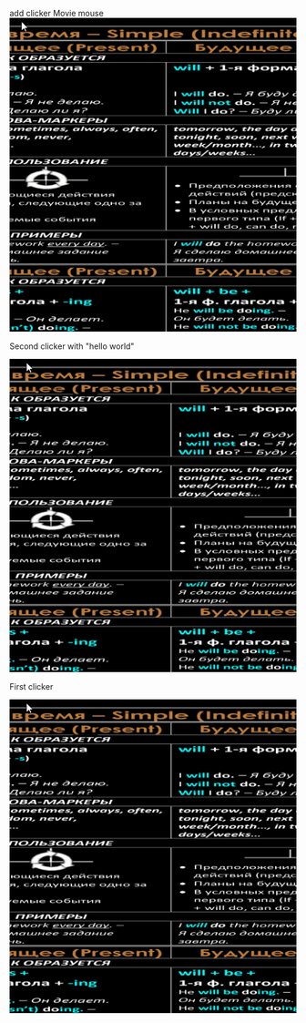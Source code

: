add clicker Movie mouse
![](clickerMovie.gif)

Second clicker with "hello world"

![](clicker2.gif)

First clicker

![](clicker.gif)
